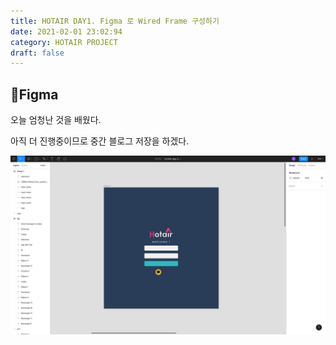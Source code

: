 ```yaml
---
title: HOTAIR DAY1. Figma 로 Wired Frame 구성하기
date: 2021-02-01 23:02:94
category: HOTAIR PROJECT
draft: false
---
```


## 🐝Figma

오늘 엄청난 것을 배웠다.

아직 더 진행중이므로 중간 블로그 저장을 하겠다.

![](./images/hotair_mobile.jpeg)

